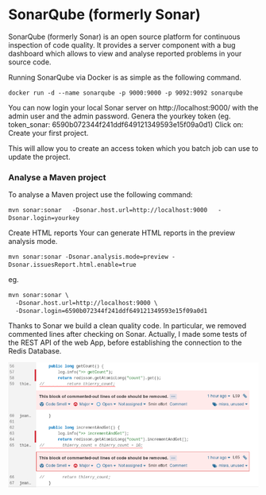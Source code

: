 # SonarQube (formerly Sonar)

SonarQube (formerly Sonar) is an open source platform for continuous inspection of code quality. It provides a server component with a bug dashboard which allows to view and analyse reported problems in your source code.

Running SonarQube via Docker is as simple as the following command.
```console
docker run -d --name sonarqube -p 9000:9000 -p 9092:9092 sonarqube
```

You can now login your local Sonar server on http://localhost:9000/ with the admin user and the admin password.
Genera the yourkey token (eg. token_sonar: 6590b072344f241ddf649121349593e15f09a0d1)
Click on: Create your first project.

This will allow you to create an access token which you batch job can use to update the project.

### Analyse a Maven project

To analyse a Maven project use the following command:
```console
mvn sonar:sonar   -Dsonar.host.url=http://localhost:9000   -Dsonar.login=yourkey
```

Create HTML reports
Your can generate HTML reports in the preview analysis mode.
```console
mvn sonar:sonar -Dsonar.analysis.mode=preview -Dsonar.issuesReport.html.enable=true
```
eg.
```console
mvn sonar:sonar \
  -Dsonar.host.url=http://localhost:9000 \
  -Dsonar.login=6590b072344f241ddf649121349593e15f09a0d1
```


Thanks to Sonar we build a clean quality code.
In particular, we removed commented lines after checking on Sonar.
Actually, I made some tests of the REST API of the web App, before establishing the connection to the Redis Database.

![code_quality_sonar](/images/code_quality_sonar.png)


